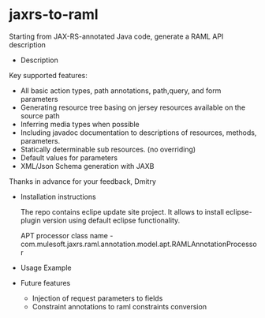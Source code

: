 jaxrs-to-raml
=============

Starting from JAX-RS-annotated Java code, generate a RAML API description
- Description

Key supported features:
 * All basic action types, path annotations, path,query, and form parameters
 * Generating resource tree basing on jersey resources available on the source path
 * Inferring media types when possible
 * Including javadoc documentation to descriptions of resources, methods, parameters.
 * Statically determinable sub resources. (no overriding)
 * Default values for parameters
 * XML/Json Schema generation with JAXB

Thanks in advance for your feedback,
Dmitry

- Installation instructions
 
  The repo contains eclipe update site project. It allows to install eclipse-plugin version using default eclipse
  functionality. 
  
  APT processor class name - com.mulesoft.jaxrs.raml.annotation.model.apt.RAMLAnnotationProcessor

- Usage Example

- Future features
  * Injection of request parameters to fields
  * Constraint annotations to raml constraints conversion

